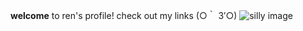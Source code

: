  **welcome** to ren's profile!
check out my links (○｀ 3′○)
![silly image](https://i.pinimg.com/originals/7a/90/e4/7a90e4b64d18cdf3547408f7078366d6.gif)
